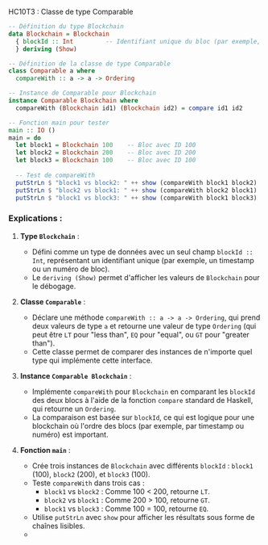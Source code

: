 HC10T3 : Classe de type Comparable
```haskell
-- Définition du type Blockchain
data Blockchain = Blockchain
  { blockId :: Int         -- Identifiant unique du bloc (par exemple, timestamp ou numéro)
  } deriving (Show)

-- Définition de la classe de type Comparable
class Comparable a where
  compareWith :: a -> a -> Ordering

-- Instance de Comparable pour Blockchain
instance Comparable Blockchain where
  compareWith (Blockchain id1) (Blockchain id2) = compare id1 id2

-- Fonction main pour tester
main :: IO ()
main = do
  let block1 = Blockchain 100    -- Bloc avec ID 100
  let block2 = Blockchain 200    -- Bloc avec ID 200
  let block3 = Blockchain 100    -- Bloc avec ID 100
  
  -- Test de compareWith
  putStrLn $ "block1 vs block2: " ++ show (compareWith block1 block2)  -- Devrait afficher LT (Less Than)
  putStrLn $ "block2 vs block1: " ++ show (compareWith block2 block1)  -- Devrait afficher GT (Greater Than)
  putStrLn $ "block1 vs block3: " ++ show (compareWith block1 block3)  -- Devrait afficher EQ (Equal)
```

### Explications :
1. **Type `Blockchain`** :
   - Défini comme un type de données avec un seul champ `blockId :: Int`, représentant un identifiant unique (par exemple, un timestamp ou un numéro de bloc).
   - Le `deriving (Show)` permet d'afficher les valeurs de `Blockchain` pour le débogage.

2. **Classe `Comparable`** :
   - Déclare une méthode `compareWith :: a -> a -> Ordering`, qui prend deux valeurs de type `a` et retourne une valeur de type `Ordering` (qui peut être `LT` pour "less than", `EQ` pour "equal", ou `GT` pour "greater than").
   - Cette classe permet de comparer des instances de n'importe quel type qui implémente cette interface.

3. **Instance `Comparable Blockchain`** :
   - Implémente `compareWith` pour `Blockchain` en comparant les `blockId` des deux blocs à l'aide de la fonction `compare` standard de Haskell, qui retourne un `Ordering`.
   - La comparaison est basée sur `blockId`, ce qui est logique pour une blockchain où l'ordre des blocs (par exemple, par timestamp ou numéro) est important.

4. **Fonction `main`** :
   - Crée trois instances de `Blockchain` avec différents `blockId` : `block1` (100), `block2` (200), et `block3` (100).
   - Teste `compareWith` dans trois cas :
     - `block1` vs `block2` : Comme 100 < 200, retourne `LT`.
     - `block2` vs `block1` : Comme 200 > 100, retourne `GT`.
     - `block1` vs `block3` : Comme 100 = 100, retourne `EQ`.
   - Utilise `putStrLn` avec `show` pour afficher les résultats sous forme de chaînes lisibles.
   - 
